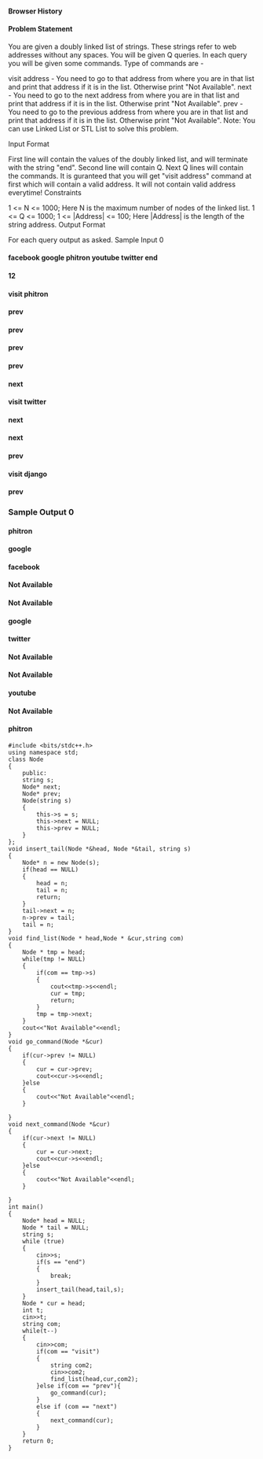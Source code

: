 #### Browser History
#### Problem Statement

You are given a doubly linked list of strings. These strings refer to web addresses without any spaces. You will be given Q queries. In each query you will be given some commands. Type of commands are -

visit address - You need to go to that address from where you are in that list and print that address if it is in the list. Otherwise print "Not Available".
next - You need to go to the next address from where you are in that list and print that address if it is in the list. Otherwise print "Not Available".
prev - You need to go to the previous address from where you are in that list and print that address if it is in the list. Otherwise print "Not Available".
Note: You can use Linked List or STL List to solve this problem.

Input Format

First line will contain the values of the doubly linked list, and will terminate with the string "end".
Second line will contain Q.
Next Q lines will contain the commands. It is guranteed that you will get "visit address" command at first which will contain a valid address. It will not contain valid address everytime!
Constraints

1 <= N <= 1000; Here N is the maximum number of nodes of the linked list.
1 <= Q <= 1000;
1 <= |Address| <= 100; Here |Address| is the length of the string address.
Output Format

For each query output as asked.
Sample Input 0

#### facebook google phitron youtube twitter end
#### 12
#### visit phitron
#### prev
#### prev
#### prev
#### prev
#### next
#### visit twitter
#### next
#### next
#### prev
#### visit django
#### prev
### Sample Output 0

#### phitron
#### google
#### facebook
#### Not Available
#### Not Available
#### google
#### twitter
#### Not Available
#### Not Available
#### youtube
#### Not Available
#### phitron
```
#include <bits/stdc++.h>
using namespace std;
class Node
{   
    public:
    string s;
    Node* next;
    Node* prev;
    Node(string s)
    {
        this->s = s;
        this->next = NULL;
        this->prev = NULL;
    }
};
void insert_tail(Node *&head, Node *&tail, string s)
{
    Node* n = new Node(s);
    if(head == NULL)
    {
        head = n;
        tail = n;
        return;
    }
    tail->next = n;
    n->prev = tail;
    tail = n;
}
void find_list(Node * head,Node * &cur,string com)
{   
    Node * tmp = head;
    while(tmp != NULL)
    {
        if(com == tmp->s)
        {
            cout<<tmp->s<<endl;
            cur = tmp;  
            return;
        }
        tmp = tmp->next;
    }
    cout<<"Not Available"<<endl;
}
void go_command(Node *&cur)
{
    if(cur->prev != NULL)
    {   
        cur = cur->prev;
        cout<<cur->s<<endl;
    }else
    {
        cout<<"Not Available"<<endl;
    }
    
}
void next_command(Node *&cur)
{
    if(cur->next != NULL)
    {
        cur = cur->next;
        cout<<cur->s<<endl;
    }else
    {
        cout<<"Not Available"<<endl;
    }
    
}
int main()
{
    Node* head = NULL;
    Node * tail = NULL;
    string s;
    while (true)
    {
        cin>>s;
        if(s == "end")
        {
            break;
        }
        insert_tail(head,tail,s);
    }
    Node * cur = head;
    int t;
    cin>>t;
    string com;
    while(t--)
    {
        cin>>com;
        if(com == "visit")
        {
            string com2;
            cin>>com2;
            find_list(head,cur,com2);
        }else if(com == "prev"){
            go_command(cur);
        }
        else if (com == "next")
        {
            next_command(cur);
        }
    }
    return 0;
}
```
